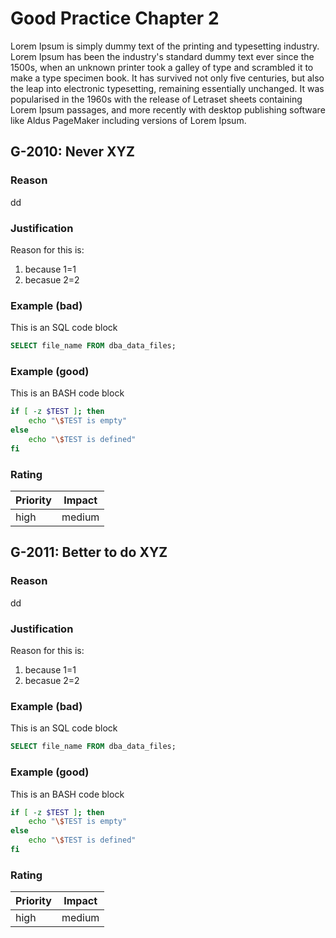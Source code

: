 # Good Practice Chapter 2

<!-- markdownlint-configure-file { "MD024": { "allow_different_nesting": true } } -->
Lorem Ipsum is simply dummy text of the printing and typesetting industry. Lorem
Ipsum has been the industry's standard dummy text ever since the 1500s, when an
unknown printer took a galley of type and scrambled it to make a type specimen
book. It has survived not only five centuries, but also the leap into electronic
typesetting, remaining essentially unchanged. It was popularised in the 1960s
with the release of Letraset sheets containing Lorem Ipsum passages, and more
recently with desktop publishing software like Aldus PageMaker including
versions of Lorem Ipsum.

## G-2010: Never XYZ

### Reason

dd

### Justification

Reason for this is:

1. because 1=1
2. becasue 2=2

### Example (bad)

This is an SQL code block

```SQL
SELECT file_name FROM dba_data_files;
```

### Example (good)

This is an BASH code block

```BASH
if [ -z $TEST ]; then
    echo "\$TEST is empty"
else
    echo "\$TEST is defined"
fi
```

### Rating

| Priority | ​Impact  |
|----------|--------|
| high     | medium |

## G-2011: Better to do XYZ

### Reason

dd

### Justification

Reason for this is:

1. because 1=1
2. becasue 2=2

### Example (bad)

This is an SQL code block

```SQL
SELECT file_name FROM dba_data_files;
```

### Example (good)

This is an BASH code block

```BASH
if [ -z $TEST ]; then
    echo "\$TEST is empty"
else
    echo "\$TEST is defined"
fi
```

### Rating

| Priority | ​Impact  |
|----------|--------|
| high     | medium |

